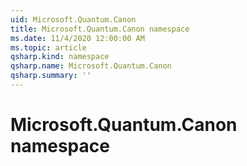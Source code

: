 ```yaml
---
uid: Microsoft.Quantum.Canon
title: Microsoft.Quantum.Canon namespace
ms.date: 11/4/2020 12:00:00 AM
ms.topic: article
qsharp.kind: namespace
qsharp.name: Microsoft.Quantum.Canon
qsharp.summary: ''
---
```


# Microsoft.Quantum.Canon namespace



